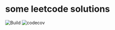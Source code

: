 # some leetcode solutions
![Build](https://github.com/vladidem/leetcode/workflows/build/badge.svg)
![codecov](https://codecov.io/gh/vladidem/leetcode/branch/master/graph/badge.svg?token=SKDZIEUDP0)
